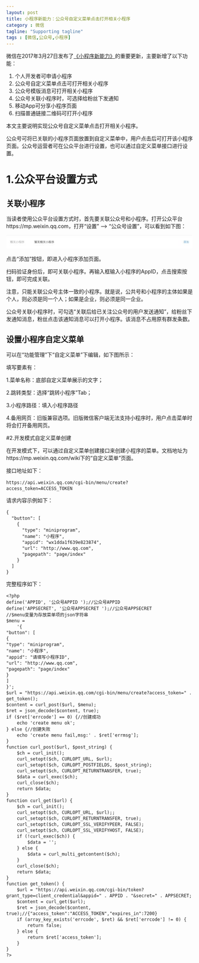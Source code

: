 ```yaml
---
layout: post
title: 小程序新能力：公众号自定义菜单点击打开相关小程序
category : 微信
tagline: "Supporting tagline"
tags : [微信,公众号,小程序]
---
```


微信在2017年3月27日发布了[《小程序新能力》](https://mp.weixin.qq.com/s?__biz=MjM5NDAwMTA2MA==&mid=2695729676&idx=1&sn=2f0279377bcc6b0ea14d30389dfde698&chksm=83d74bc7b4a0c2d197ebad8e77b4e6a3f5c19a6ef91f0602b4a695d2ef0994fd1e6431a5babb&mpshare=1&scene=1&srcid=0327yIBkOfW0f1CEF7Sc1MY2#rd)的重要更新，主要新增了以下功能：  

1. 个人开发者可申请小程序
2. 公众号自定义菜单点击可打开相关小程序
3. 公众号模版消息可打开相关小程序
4. 公众号关联小程序时，可选择给粉丝下发通知
5. 移动App可分享小程序页面
6. 扫描普通链接二维码可打开小程序

本文主要说明实现公众号自定义菜单点击打开相关小程序。

公众号可将已关联的小程序页面放置到自定义菜单中，用户点击后可打开该小程序页面。公众号运营者可在公众平台进行设置，也可以通过自定义菜单接口进行设置。 

# 1.公众平台设置方式
## 关联小程序

当读者使用公众平台设置方式时，首先要关联公众号和小程序。打开公众平台https://mp.weixin.qq.com，打开“设置” --> “公众号设置”，可以看到如下图：

![公众平台公众号设置，关联小程序](/images/2016/mp-add-relative-minapp.jpg)

点击“添加”按钮，即进入小程序添加页面。



扫码验证身份后，即可关联小程序。再输入框输入小程序的AppID，点击搜索按钮，即可完成关联。

注意，只能关联公众号主体一致的小程序。就是说，公共号和小程序的主体如果是个人，则必须是同一个人；如果是企业，则必须是同一企业。

公众号关联小程序时，可勾选“关联后给已关注公众号的用户发送通知”，给粉丝下发通知消息，粉丝点击该通知消息可以打开小程序。该消息不占用原有群发条数。



## 设置小程序自定义菜单 

可以在“功能管理”下“自定义菜单”下编辑，如下图所示：



 

填写要素有：

1.菜单名称：底部自定义菜单展示的文字；

2.跳转类型：选择“跳转小程序”Tab；

3.小程序路径：填入小程序路径

4.备用网页：旧版兼容选项。旧版微信客户端无法支持小程序时，用户点击菜单时将会打开备用网页。

 

#2.开发模式自定义菜单创建

在开发模式下，可以通过自定义菜单创建接口来创建小程序的菜单。文档地址为https://mp.weixin.qq.com/wiki下的“自定义菜单”页面。

接口地址如下：
```
https://api.weixin.qq.com/cgi-bin/menu/create?access_token=ACCESS_TOKEN
```
请求内容示例如下：
```
{
  "button": [
    {
      "type": "miniprogram",
      "name": "小程序",
      "appid": "wx1dda1f639e823874",
      "url": "http://www.qq.com",
      "pagepath": "page/index"
    }
  ]
}
```
完整程序如下：

```
<?php
define('APPID', '公众号APPID ');//公众号APPID
define('APPSECRET', '公众号APPSECRET ');//公众号APPSECRET
//$menu变量为存放菜单项的json字符串
$menu =
	'{
"button": [
{
"type": "miniprogram",
"name": "小程序",
"appid": "请填写小程序ID",
"url": "http://www.qq.com",
"pagepath": "page/index"
}
]
}';
$url = "https://api.weixin.qq.com/cgi-bin/menu/create?access_token=" . get_token();
$content = curl_post($url, $menu);
$ret = json_decode($content, true);
if ($ret['errcode'] == 0) {//创建成功
	echo 'create menu ok';
} else {//创建失败
	echo 'create menu fail,msg:' . $ret['errmsg'];
}
function curl_post($url, $post_string) {
	$ch = curl_init();
	curl_setopt($ch, CURLOPT_URL, $url);
	curl_setopt($ch, CURLOPT_POSTFIELDS, $post_string);
	curl_setopt($ch, CURLOPT_RETURNTRANSFER, true);
	$data = curl_exec($ch);
	curl_close($ch);
	return $data;
}
function curl_get($url) {
	$ch = curl_init();
	curl_setopt($ch, CURLOPT_URL, $url);;
	curl_setopt($ch, CURLOPT_RETURNTRANSFER, true);
	curl_setopt($ch, CURLOPT_SSL_VERIFYPEER, FALSE);
	curl_setopt($ch, CURLOPT_SSL_VERIFYHOST, FALSE);
	if (!curl_exec($ch)) {
		$data = '';
	} else {
		$data = curl_multi_getcontent($ch);
	}
	curl_close($ch);
	return $data;
}
function get_token() {
	$url = "https://api.weixin.qq.com/cgi-bin/token?grant_type=client_credential&appid=" . APPID . "&secret=" . APPSECRET;
	$content = curl_get($url);
	$ret = json_decode($content, true);//{"access_token":"ACCESS_TOKEN","expires_in":7200}
	if (array_key_exists('errcode', $ret) && $ret['errcode'] != 0) {
		return false;
	} else {
		return $ret['access_token'];
	}
}
?>
```